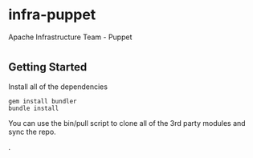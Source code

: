 infra-puppet
============

Apache Infrastructure Team - Puppet

#
## Getting Started
Install all of the dependencies

    gem install bundler
    bundle install

You can use the bin/pull script to clone all of the 3rd party modules and sync the repo.

.
